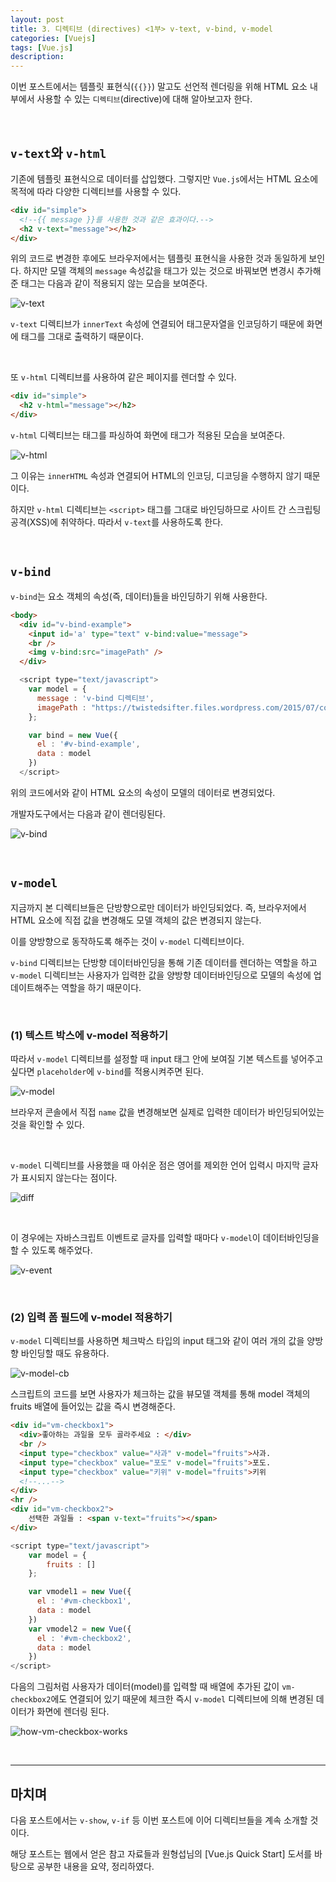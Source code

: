 ```yaml
---
layout: post
title: 3. 디렉티브 (directives) <1부> v-text, v-bind, v-model
categories: [Vuejs]
tags: [Vue.js]
description: 
---
```


이번 포스트에서는 템플릿 표현식(`{{}}`) 말고도 선언적 렌더링을 위해 HTML 요소 내부에서 사용할 수 있는 `디렉티브`(directive)에 대해 알아보고자 한다.

<br>

## `v-text`와 `v-html`

기존에 템플릿 표현식으로 데이터를 삽입했다. 그렇지만 `Vue.js`에서는 HTML 요소에 목적에 따라 다양한 디렉티브를 사용할 수 있다. 

```html
<div id="simple">
  <!--{{ message }}를 사용한 것과 같은 효과이다.-->
  <h2 v-text="message"></h2>
</div>
```

위의 코드로 변경한 후에도 브라우저에서는 템플릿 표현식을 사용한 것과 동일하게 보인다. 하지만 모델 객체의 `message` 속성값을 태그가 있는 것으로 바꿔보면 변경시 추가해준 태그는 다음과 같이 적용되지 않는 모습을 보여준다. 

![v-text](https://github.com/juliahwang/juliahwang.github.io/blob/master/_posts/images/2017-10-16/v-text.png?raw=true)

`v-text` 디렉티브가 `innerText` 속성에 연결되어 태그문자열을 인코딩하기 때문에 화면에 태그를 그대로 출력하기 때문이다. 

<br> 

또 `v-html` 디렉티브를 사용하여 같은 페이지를 렌더할 수 있다.

```html
<div id="simple">
  <h2 v-html="message"></h2>
</div>
```

`v-html` 디렉티브는 태그를 파싱하여 화면에 태그가 적용된 모습을 보여준다. 

![v-html](https://github.com/juliahwang/juliahwang.github.io/blob/master/_posts/images/2017-10-16/v-html.png?raw=true)

그 이유는 `innerHTML` 속성과 연결되어 HTML의 인코딩, 디코딩을 수행하지 않기 때문이다. 

하지만 `v-html` 디렉티브는 `<script>` 태그를 그대로 바인딩하므로 사이트 간 스크립팅 공격(XSS)에 취약하다. 따라서 `v-text`를 사용하도록 한다.

<br>

## `v-bind`

`v-bind`는 요소 객체의 속성(즉, 데이터)들을 바인딩하기 위해 사용한다. 

```html
<body>
  <div id="v-bind-example">
    <input id='a' type="text" v-bind:value="message">
    <br />
    <img v-bind:src="imagePath" />
  </div>
```

```js  
  <script type="text/javascript">
    var model = {
      message : 'v-bind 디렉티브',
      imagePath : "https://twistedsifter.files.wordpress.com/2015/07/combo-photos-by-stephen-mcmennamy-22.jpg?w=200&h=200"
    };

    var bind = new Vue({
      el : '#v-bind-example',
      data : model
    })
  </script>
```

위의 코드에서와 같이 HTML 요소의 속성이 모델의 데이터로 변경되었다. 

개발자도구에서는 다음과 같이 렌더링된다.

![v-bind](https://github.com/juliahwang/juliahwang.github.io/blob/master/_posts/images/2017-10-16/v-bind.png?raw=true)

<br>

## `v-model`

지금까지 본 디렉티브들은 단방향으로만 데이터가 바인딩되었다. 즉, 브라우저에서 HTML 요소에 직접 값을 변경해도 모델 객체의 값은 변경되지 않는다. 

이를 양방향으로 동작하도록 해주는 것이 `v-model` 디렉티브이다.

`v-bind` 디렉티브는 단방향 데이터바인딩을 통해 기존 데이터를 렌더하는 역할을 하고 `v-model` 디렉티브는 사용자가 입력한 값을 양방향 데이터바인딩으로 모델의 속성에 업데이트해주는 역할을 하기 때문이다. 

<br>

### (1) 텍스트 박스에 v-model 적용하기

따라서 `v-model` 디렉티브를 설정할 때 input 태그 안에 보여질 기본 텍스트를 넣어주고 싶다면 `placeholder`에 `v-bind`를 적용시켜주면 된다. 

![v-model](https://github.com/juliahwang/juliahwang.github.io/blob/master/_posts/images/2017-10-16/v-model.png?raw=true)

브라우저 콘솔에서 직접 `name` 값을 변경해보면 실제로 입력한 데이터가 바인딩되어있는 것을 확인할 수 있다.  

<br>

`v-model` 디렉티브를 사용했을 때 아쉬운 점은 영어를 제외한 언어 입력시 마지막 글자가 표시되지 않는다는 점이다.

![diff](https://github.com/juliahwang/juliahwang.github.io/blob/master/_posts/images/2017-10-16/diff.png?raw=true)

<br>

이 경우에는 자바스크립트 이벤트로 글자를 입력할 때마다 `v-model`이 데이터바인딩을 할 수 있도록 해주었다. 

![v-event](https://github.com/juliahwang/juliahwang.github.io/blob/master/_posts/images/2017-10-16/v-event.png?raw=true)

<br>


### (2) 입력 폼 필드에 v-model 적용하기

`v-model` 디렉티브를 사용하면 체크박스 타입의 input 태그와 같이 여러 개의 값을 양방향 바인딩할 때도 유용하다. 

![v-model-cb](https://github.com/juliahwang/juliahwang.github.io/blob/master/_posts/images/2017-10-16/v-model-cb.png?raw=true)

스크립트의 코드를 보면 사용자가 체크하는 값을 뷰모델 객체를 통해 model 객체의 fruits 배열에 들어있는 값을 즉시 변경해준다. 

```html
<div id="vm-checkbox1">
  <div>좋아하는 과일을 모두 골라주세요 : </div>
  <br />
  <input type="checkbox" value="사과" v-model="fruits">사과.
  <input type="checkbox" value="포도" v-model="fruits">포도.
  <input type="checkbox" value="키위" v-model="fruits">키위
  <!--...-->
</div>
<hr />
<div id="vm-checkbox2">
    선택한 과일들 : <span v-text="fruits"></span>
</div>
```

```js
<script type="text/javascript">
    var model = {
        fruits : []
    };

    var vmodel1 = new Vue({
      el : '#vm-checkbox1',
      data : model
    })
    var vmodel2 = new Vue({
      el : '#vm-checkbox2',
      data : model
    })
</script>
```

다음의 그림처럼 사용자가 데이터(model)를 입력할 때 배열에 추가된 값이 `vm-checkbox2`에도 연결되어 있기 때문에 체크한 즉시 `v-model` 디렉티브에 의해 변경된 데이터가 화면에 렌더링 된다.

![how-vm-checkbox-works](https://github.com/juliahwang/juliahwang.github.io/blob/master/_posts/images/2017-10-16/how-vm-checkbox-works.png?raw=true)

<br>

---

## 마치며

다음 포스트에서는 `v-show`, `v-if` 등 이번 포스트에 이어 디렉티브들을 계속 소개할 것이다.


해당 포스트는 웹에서 얻은 참고 자료들과 원형섭님의 [Vue.js Quick Start] 도서를 바탕으로 공부한 내용을 요약, 정리하였다.

<br>
